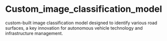# Custom_image_classification_model
custom-built image classification model designed to identify various road surfaces, a key innovation for autonomous vehicle technology and infrastructure management.
